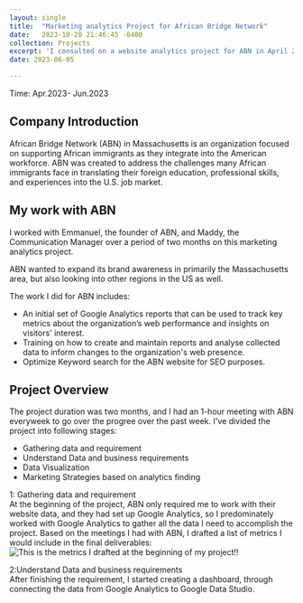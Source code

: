 ```yaml
---
layout: single
title:  "Marketing analytics Project for African Bridge Network"
date:   2023-10-20 21:46:45 -0400
collection: Projects
excerpt: 'I consulted on a website analytics project for ABN in April 2023'
date: 2023-06-05

---
```


Time: Apr.2023- Jun.2023

## Company Introduction

African Bridge Network (ABN) in Massachusetts is an organization focused on supporting African immigrants as they integrate into the American workforce. ABN was created to address the challenges many African immigrants face in translating their foreign education, professional skills, and experiences into the U.S. job market.


## My work with ABN

I worked with Emmanuel, the founder of ABN, and Maddy, the Communication Manager over a period of two months on this marketing analytics project. 

ABN wanted to expand its brand awareness in primarily the Massachusetts area, but also looking into other regions in the US as well.

The work I did for ABN includes:

- An initial set of Google Analytics reports that can be used to track key metrics about the
organization’s web performance and insights on visitors' interest.
- Training on how to create and maintain reports and analyse collected data to inform changes to the organization's web presence.
- Optimize Keyword search for the ABN website for  SEO purposes.

## Project Overview
The project duration was two months, and I had an 1-hour meeting with ABN everyweek to go over
the progree over the past week. 
I've divided the project into following stages:
- Gathering data and requirement
- Understand Data and business requirements
- Data Visualization
- Marketing Strategies based on analytics finding

1: Gathering data and requirement<br>
At the beginning of the project, ABN only required me to work with their website data, and they had set up Google Analytics, so I predominately worked with Google Analytics to gather all the data I need to accomplish the project. 
Based on the meetings I had with ABN, I drafted a list of metrics I would include in the final deliverables:
![This is the metrics I drafted at the beginning of my project!!](portfolio.io/image/ABN-requirement.png)


2:Understand Data and business requirements<br>
After finishing the requirement, I started creating a dashboard, through connecting the data from Google Analytics to Google Data Studio. 

